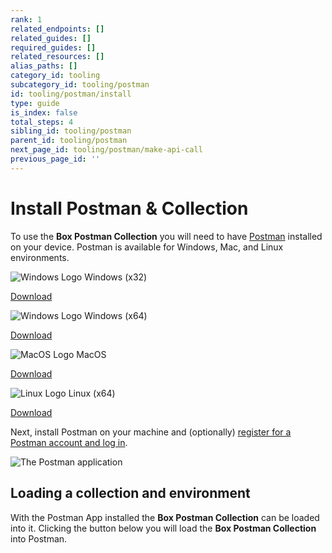 ```yaml
---
rank: 1
related_endpoints: []
related_guides: []
required_guides: []
related_resources: []
alias_paths: []
category_id: tooling
subcategory_id: tooling/postman
id: tooling/postman/install
type: guide
is_index: false
total_steps: 4
sibling_id: tooling/postman
parent_id: tooling/postman
next_page_id: tooling/postman/make-api-call
previous_page_id: ''
---
```


<!-- alex disable postman-postwoman -->

# Install Postman & Collection

To use the **Box Postman Collection** you will need to have
[Postman][postman] installed on your device.
Postman is available for Windows, Mac, and Linux environments.

<Grid columns='4'>

<Download>

![Windows Logo](./windows.png) Windows (x32)

[Download](https://dl.pstmn.io/download/latest/win32)

</Download>

<Download>

![Windows Logo](./windows.png) Windows (x64)

[Download](https://dl.pstmn.io/download/latest/win64)

</Download>

<Download>

![MacOS Logo](./macos.png) MacOS

[Download](https://dl.pstmn.io/download/latest/macos)

</Download>

<Download>

![Linux Logo](./linux.png) Linux (x64)

[Download](https://dl.pstmn.io/download/latest/linux64)

</Download>

</Grid>

Next, install Postman on your machine and (optionally)
[register for a Postman account and log in][register].

<ImageFrame border center>

![The Postman application](./postman-example.png)

</ImageFrame>

## Loading a collection and environment

With the Postman App installed the **Box Postman Collection** can be loaded into
it. Clicking the button below you will load the **Box Postman
Collection** into Postman.

<Postman id='62d85bbca8bf7bd5a48b' >

</Postman>

[register]: https://identity.getpostman.com/signup
[postman]: https://getpostman.com
